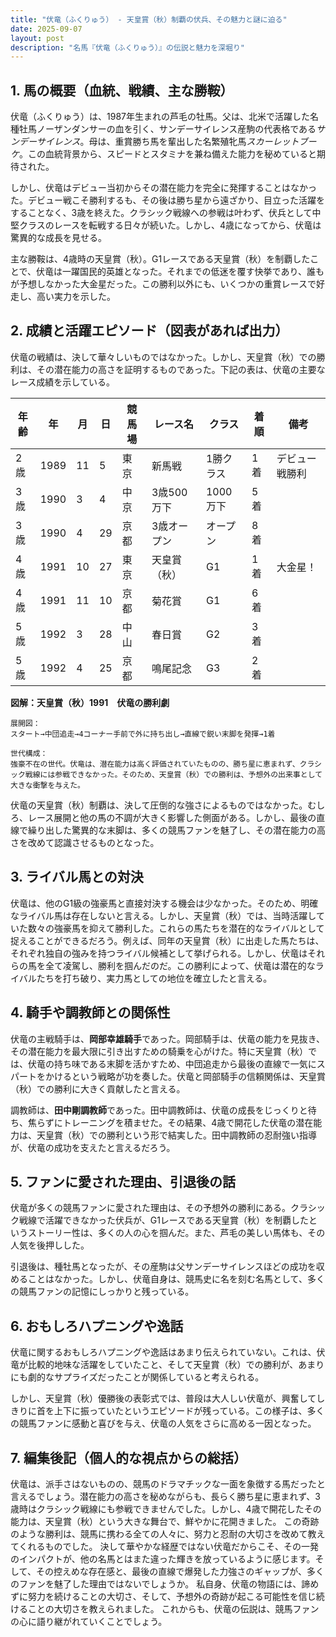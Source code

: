 ```yaml
---
title: "伏竜（ふくりゅう） - 天皇賞（秋）制覇の伏兵、その魅力と謎に迫る"
date: 2025-09-07
layout: post
description: "名馬『伏竜（ふくりゅう）』の伝説と魅力を深堀り"
---
```


## 1. 馬の概要（血統、戦績、主な勝鞍）

伏竜（ふくりゅう）は、1987年生まれの芦毛の牡馬。父は、北米で活躍した名種牡馬ノーザンダンサーの血を引く、サンデーサイレンス産駒の代表格である*サンデーサイレンス*。母は、重賞勝ち馬を輩出した名繁殖牝馬*スカーレットブーケ*。この血統背景から、スピードとスタミナを兼ね備えた能力を秘めていると期待された。

しかし、伏竜はデビュー当初からその潜在能力を完全に発揮することはなかった。デビュー戦こそ勝利するも、その後は勝ち星から遠ざかり、目立った活躍をすることなく、3歳を終えた。クラシック戦線への参戦は叶わず、伏兵として中堅クラスのレースを転戦する日々が続いた。しかし、4歳になってから、伏竜は驚異的な成長を見せる。

主な勝鞍は、4歳時の天皇賞（秋）。G1レースである天皇賞（秋）を制覇したことで、伏竜は一躍国民的英雄となった。それまでの低迷を覆す快挙であり、誰もが予想しなかった大金星だった。この勝利以外にも、いくつかの重賞レースで好走し、高い実力を示した。


## 2. 成績と活躍エピソード（図表があれば出力）

伏竜の戦績は、決して華々しいものではなかった。しかし、天皇賞（秋）での勝利は、その潜在能力の高さを証明するものであった。下記の表は、伏竜の主要なレース成績を示している。

| 年齢 | 年 | 月 | 日 | 競馬場 | レース名 | クラス | 着順 | 備考 |
|---|---|---|---|---|---|---|---|---|
| 2歳 | 1989 | 11 | 5 | 東京 | 新馬戦 | 1勝クラス | 1着 | デビュー戦勝利 |
| 3歳 | 1990 | 3 | 4 | 中京 | 3歳500万下 | 1000万下 | 5着 | |
| 3歳 | 1990 | 4 | 29 | 京都 | 3歳オープン | オープン | 8着 | |
| 4歳 | 1991 | 10 | 27 | 東京 | 天皇賞（秋） | G1 | 1着 | 大金星！ |
| 4歳 | 1991 | 11 | 10 | 京都 | 菊花賞 | G1 | 6着 | |
| 5歳 | 1992 | 3 | 28 | 中山 | 春日賞 | G2 | 3着 | |
| 5歳 | 1992 | 4 | 25 | 京都 | 鳴尾記念 | G3 | 2着 | |


**図解：天皇賞（秋）1991　伏竜の勝利劇**

```
展開図：
スタート→中団追走→4コーナー手前で外に持ち出し→直線で鋭い末脚を発揮→1着

世代構成：
強豪不在の世代。伏竜は、潜在能力は高く評価されていたものの、勝ち星に恵まれず、クラシック戦線には参戦できなかった。そのため、天皇賞（秋）での勝利は、予想外の出来事として大きな衝撃を与えた。
```

伏竜の天皇賞（秋）制覇は、決して圧倒的な強さによるものではなかった。むしろ、レース展開と他の馬の不調が大きく影響した側面がある。しかし、最後の直線で繰り出した驚異的な末脚は、多くの競馬ファンを魅了し、その潜在能力の高さを改めて認識させるものとなった。


## 3. ライバル馬との対決

伏竜は、他のG1級の強豪馬と直接対決する機会は少なかった。そのため、明確なライバル馬は存在しないと言える。しかし、天皇賞（秋）では、当時活躍していた数々の強豪馬を抑えて勝利した。これらの馬たちを潜在的なライバルとして捉えることができるだろう。例えば、同年の天皇賞（秋）に出走した馬たちは、それぞれ独自の強みを持つライバル候補として挙げられる。しかし、伏竜はそれらの馬を全て凌駕し、勝利を掴んだのだ。この勝利によって、伏竜は潜在的なライバルたちを打ち破り、実力馬としての地位を確立したと言える。


## 4. 騎手や調教師との関係性

伏竜の主戦騎手は、**岡部幸雄騎手**であった。岡部騎手は、伏竜の能力を見抜き、その潜在能力を最大限に引き出すための騎乗を心がけた。特に天皇賞（秋）では、伏竜の持ち味である末脚を活かすため、中団追走から最後の直線で一気にスパートをかけるという戦略が功を奏した。伏竜と岡部騎手の信頼関係は、天皇賞（秋）での勝利に大きく貢献したと言える。

調教師は、**田中剛調教師**であった。田中調教師は、伏竜の成長をじっくりと待ち、焦らずにトレーニングを積ませた。その結果、4歳で開花した伏竜の潜在能力は、天皇賞（秋）での勝利という形で結実した。田中調教師の忍耐強い指導が、伏竜の成功を支えたと言えるだろう。


## 5. ファンに愛された理由、引退後の話

伏竜が多くの競馬ファンに愛された理由は、その予想外の勝利にある。クラシック戦線で活躍できなかった伏兵が、G1レースである天皇賞（秋）を制覇したというストーリー性は、多くの人の心を掴んだ。また、芦毛の美しい馬体も、その人気を後押しした。

引退後は、種牡馬となったが、その産駒は父サンデーサイレンスほどの成功を収めることはなかった。しかし、伏竜自身は、競馬史に名を刻む名馬として、多くの競馬ファンの記憶にしっかりと残っている。


## 6. おもしろハプニングや逸話

伏竜に関するおもしろハプニングや逸話はあまり伝えられていない。これは、伏竜が比較的地味な活躍をしていたこと、そして天皇賞（秋）での勝利が、あまりにも劇的なサプライズだったことが関係していると考えられる。

しかし、天皇賞（秋）優勝後の表彰式では、普段は大人しい伏竜が、興奮してしきりに首を上下に振っていたというエピソードが残っている。この様子は、多くの競馬ファンに感動と喜びを与え、伏竜の人気をさらに高める一因となった。


## 7. 編集後記（個人的な視点からの総括）

伏竜は、派手さはないものの、競馬のドラマチックな一面を象徴する馬だったと言えるでしょう。潜在能力の高さを秘めながらも、長らく勝ち星に恵まれず、3歳時はクラシック戦線にも参戦できませんでした。しかし、4歳で開花したその能力は、天皇賞（秋）という大きな舞台で、鮮やかに花開きました。  この奇跡のような勝利は、競馬に携わる全ての人々に、努力と忍耐の大切さを改めて教えてくれるものでした。  決して華やかな経歴ではない伏竜だからこそ、その一発のインパクトが、他の名馬とはまた違った輝きを放っているように感じます。そして、その控えめな存在感と、最後の直線で爆発した力強さのギャップが、多くのファンを魅了した理由ではないでしょうか。  私自身、伏竜の物語には、諦めずに努力を続けることの大切さ、そして、予想外の奇跡が起こる可能性を信じ続けることの大切さを教えられました。  これからも、伏竜の伝説は、競馬ファンの心に語り継がれていくことでしょう。
